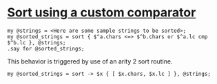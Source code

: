 [1]: http://rosettacode.org/wiki/Sort_using_a_custom_comparator

# [Sort using a custom comparator][1]

```perl6
my @strings = <Here are some sample strings to be sorted>;
my @sorted_strings = sort { $^a.chars <=> $^b.chars or $^a.lc cmp $^b.lc }, @strings;
.say for @sorted_strings;
```


This behavior is triggered by use of an arity 2 sort routine.

```perl6
my @sorted_strings = sort -> $x { [ $x.chars, $x.lc ] }, @strings;
```